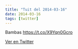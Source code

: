 ```yaml
---
title: "Tuit del 2014-03-16"
date: 2014-03-16
tags: [twitter]
---
```


Bambas https://t.co/X9Yqn0Gcro



[Ver en Twitter](https://twitter.com/i/web/status/445202048662126592)
